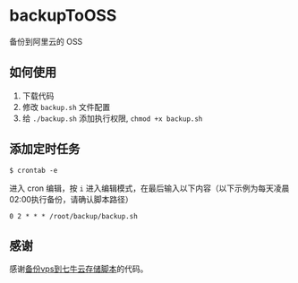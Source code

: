# backupToOSS

备份到阿里云的 OSS

## 如何使用

1. 下载代码
2. 修改 `backup.sh` 文件配置
3. 给 `./backup.sh` 添加执行权限, `chmod +x backup.sh`

## 添加定时任务

```
$ crontab -e
```

进入 cron 编辑，按 `i` 进入编辑模式，在最后输入以下内容（以下示例为每天凌晨02:00执行备份，请确认脚本路径）

```
0 2 * * * /root/backup/backup.sh
```

## 感谢

感谢[备份vps到七牛云存储脚本](https://github.com/ccbikai/backuptoqiniu)的代码。